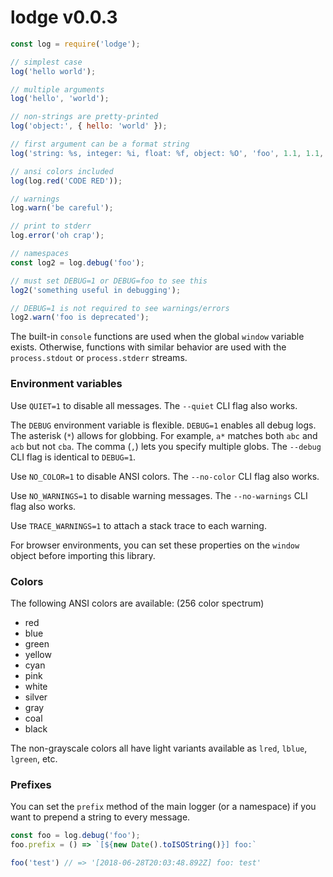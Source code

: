 # lodge v0.0.3

```js
const log = require('lodge');

// simplest case
log('hello world');

// multiple arguments
log('hello', 'world');

// non-strings are pretty-printed
log('object:', { hello: 'world' });

// first argument can be a format string
log('string: %s, integer: %i, float: %f, object: %O', 'foo', 1.1, 1.1, { hello: 'world' });

// ansi colors included
log(log.red('CODE RED'));

// warnings
log.warn('be careful');

// print to stderr
log.error('oh crap');

// namespaces
const log2 = log.debug('foo');

// must set DEBUG=1 or DEBUG=foo to see this
log2('something useful in debugging');

// DEBUG=1 is not required to see warnings/errors
log2.warn('foo is deprecated');
```

The built-in `console` functions are used when the global `window` variable exists. Otherwise, functions with similar behavior are used with the `process.stdout` or `process.stderr` streams.

### Environment variables

Use `QUIET=1` to disable all messages. The `--quiet` CLI flag also works.

The `DEBUG` environment variable is flexible. `DEBUG=1` enables all debug logs. The asterisk (`*`) allows for globbing. For example, `a*` matches both `abc` and `acb` but not `cba`. The comma (`,`) lets you specify multiple globs. The `--debug` CLI flag is identical to `DEBUG=1`.

Use `NO_COLOR=1` to disable ANSI colors. The `--no-color` CLI flag also works.

Use `NO_WARNINGS=1` to disable warning messages. The `--no-warnings` CLI flag also works.

Use `TRACE_WARNINGS=1` to attach a stack trace to each warning.

For browser environments, you can set these properties on the `window` object before importing this library.

### Colors

The following ANSI colors are available: (256 color spectrum)
- red
- blue
- green
- yellow
- cyan
- pink
- white
- silver
- gray
- coal
- black

The non-grayscale colors all have light variants available as `lred`, `lblue`, `lgreen`, etc.

### Prefixes

You can set the `prefix` method of the main logger (or a namespace) if you want to prepend a string to every message.

```js
const foo = log.debug('foo');
foo.prefix = () => `[${new Date().toISOString()}] foo:`

foo('test') // => '[2018-06-28T20:03:48.892Z] foo: test'
```

